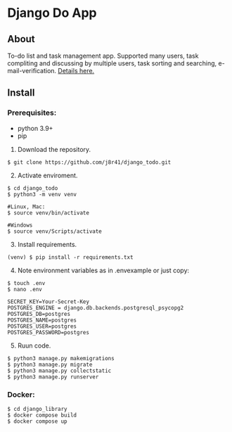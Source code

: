 # Django Do App

## About

To-do list and task management app. Supported many users, task compliting and discussing by multiple users, task sorting and searching, e-mail-verification. [Details here.](https://github.com/j8r41/django_todo/blob/master/task.txt)

## Install

### Prerequisites:

- python 3.9+
- pip


1. Download the repository.
```
$ git clone https://github.com/j8r41/django_todo.git 
```

2. Activate enviroment.
```
$ cd django_todo
$ python3 -m venv venv

#Linux, Mac:
$ source venv/bin/activate 

#Windows
$ source venv/Scripts/activate 
```

3. Install requirements.
```
(venv) $ pip install -r requirements.txt
```

4. Note environment variables as in .envexample or just copy:
```
$ touch .env
$ nano .env
```
```
SECRET_KEY=Your-Secret-Key
POSTGRES_ENGINE = django.db.backends.postgresql_psycopg2
POSTGRES_DB=postgres
POSTGRES_NAME=postgres
POSTGRES_USER=postgres
POSTGRES_PASSWORD=postgres
```
5. Ruun code.
```
$ python3 manage.py makemigrations
$ python3 manage.py migrate
$ python3 manage.py collectstatic
$ python3 manage.py runserver
```

### Docker:
```
$ cd django_library
$ docker compose build
$ docker compose up
```

